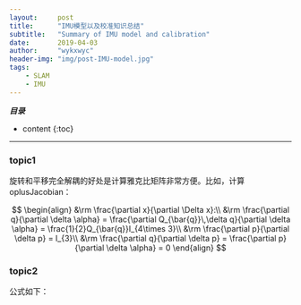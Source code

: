 ```yaml
---
layout:     post
title:      "IMU模型以及校准知识总结"
subtitle:   "Summary of IMU model and calibration"
date:       2019-04-03
author:     "wykxwyc"
header-img: "img/post-IMU-model.jpg"
tags:
    - SLAM
    - IMU
---
```


___目录___
* content
{:toc}

---

### topic1


旋转和平移完全解耦的好处是计算雅克比矩阵非常方便。比如，计算 oplusJacobian：


$$
\begin{align}
&\rm \frac{\partial x}{\partial \Delta x}:\\
&\rm \frac{\partial q}{\partial \delta \alpha} = \frac{\partial Q_{\bar{q}}\,\delta q}{\partial \delta \alpha} = \frac{1}{2}Q_{\bar{q}}I_{4\times 3}\\
&\rm \frac{\partial p}{\partial \delta p} = I_{3}\\
&\rm \frac{\partial q}{\partial \delta p} = \frac{\partial p}{\partial \delta \alpha} = 0
\end{align}
$$



### topic2

公式如下：


